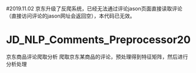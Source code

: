 #2019.11.02 京东升级了反爬系统，已经无法通过评论jason页面直接读取评论（直接访问评论的jason网址会返回空），本代码已无效。

# JD_NLP_Comments_Preprocessor20
京东商品评论爬取分析
爬取京东某商品的评论，预处理得到特征矩阵，然后进行分析处理

